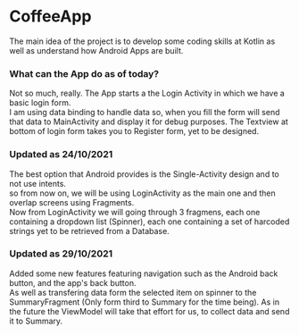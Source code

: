 # CoffeeApp

The main idea of the project is to develop some coding skills at Kotlin as well as understand how Android Apps are built.

### What can the App do as of today?
Not so much, really. The App starts a the Login Activity in which we have a basic login form.</br>
I am using data binding to handle data so, when you fill the form will send that data to MainActivity and display it for debug purposes.
The Textview at bottom of login form takes you to Register form, yet to be designed.

### Updated as 24/10/2021
The best option that Android provides is the Single-Activity design and to not use intents.</br>
so from now on, we will be using LoginActivity as the main one and then overlap screens using Fragments.</br>
Now from LoginActivity we will going through 3 fragmens, each one containing a dropdown list (Spinner), each one containing a set of harcoded strings yet to be retrieved from a Database.

### Updated as 29/10/2021
Added some new features featuring navigation such as the Android back button, and the app's back button.</br>
As well as transfering data form the selected item on spinner to the SummaryFragment (Only form third to Summary for the time being).
As in the future the ViewModel will take that effort for us, to collect data and send it to Summary.